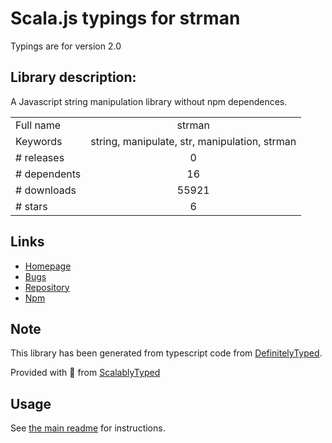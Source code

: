 
# Scala.js typings for strman

Typings are for version 2.0

## Library description:
A Javascript string manipulation library without npm dependences.

|                    |                 |
| ------------------ | :-------------: |
| Full name          | strman |
| Keywords           | string, manipulate, str, manipulation, strman |
| # releases         | 0 |
| # dependents       | 16 |
| # downloads        | 55921 |
| # stars            | 6 |

## Links
- [Homepage](https://github.com/dleitee/strman#readme)
- [Bugs](https://github.com/dleitee/strman/issues)
- [Repository](https://github.com/dleitee/strman)
- [Npm](https://www.npmjs.com/package/strman)
    


## Note
This library has been generated from typescript code from [DefinitelyTyped](https://definitelytyped.org).

Provided with :purple_heart: from [ScalablyTyped](https://github.com/oyvindberg/ScalablyTyped)

## Usage
See [the main readme](../../readme.md) for instructions.


